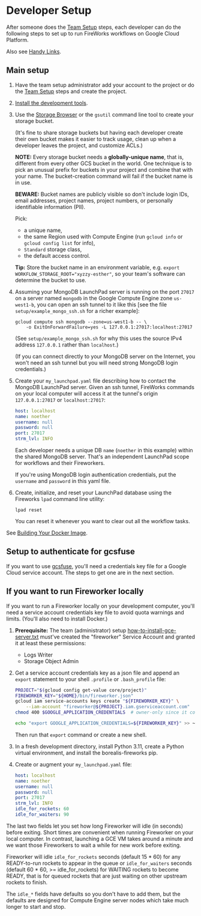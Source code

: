 # Developer Setup

After someone does the [Team Setup](team-setup.md) steps, each developer can do the
following steps to set up to run FireWorks workflows on Google Cloud Platform.

Also see [Handy Links](handy-links.md).


## Main setup

1. Have the team setup administrator add your account to the project
or do the [Team Setup](team-setup.md) steps and create the project.

1. [Install the development tools](install-tools.md).

1. Use the [Storage Browser](https://console.cloud.google.com/storage/browser) or
the `gsutil` command line tool to create your storage bucket.

   (It's fine to share storage buckets but having each developer create their own
bucket makes it easier to track usage, clean up when a developer leaves the project,
and customize ACLs.)

   **NOTE:** Every storage bucket needs a **globally-unique name**, that is,
   different from every
   other GCS bucket in the world. One technique is to pick an unusual prefix for
   buckets in your project and combine that with your name.
   The bucket-creation command will fail if the bucket name is in use.

   **BEWARE:** Bucket names are publicly visible so don't include login IDs, email
   addresses, project names, project numbers, or personally identifiable
   information (PII).

   Pick:
   * a unique name,
   * the same Region used with Compute Engine
   (run `gcloud info` or `gcloud config list` for info),
   * `Standard` storage class,
   * the default access control.

   **Tip:** Store the bucket name in an environment variable, e.g.
   `export WORKFLOW_STORAGE_ROOT="xyzzy-esther"`, so your team's software can
   determine the bucket to use.

1. Assuming your MongoDB LaunchPad server is running on the port `27017` on
a server named `mongodb`
in the Google Compute Engine zone `us-west1-b`,
you can open an ssh tunnel to it like this
[see the file `setup/example_mongo_ssh.sh` for a richer example]:

   ```shell script
   gcloud compute ssh mongodb --zone=us-west1-b -- \
       -o ExitOnForwardFailure=yes -L 127.0.0.1:27017:localhost:27017
   ```

   (See `setup/example_mongo_ssh.sh` for why this uses the source IPv4 address
   `127.0.0.1` rather than `localhost`.)

   (If you can connect directly to your MongoDB server on the Internet, you
   won't need an ssh tunnel but you will need strong MongoDB login credentials.)

1. Create your `my_launchpad.yaml` file describing how to contact the
MongoDB LaunchPad server. Given an ssh tunnel, FireWorks commands on your
local computer will access it at the tunnel's origin `127.0.0.1:27017` or
`localhost:27017`:

   ```yaml
   host: localhost
   name: noether
   username: null
   password: null
   port: 27017
   strm_lvl: INFO
   ```

   Each developer needs a unique DB `name` (`noether` in this example) within
   the shared MongoDB server. That's an independent LaunchPad scope for
   workflows and their Fireworkers.

   If you're using MongoDB login authentication credentials, put the
   `username` and `password` in this yaml file.

1. Create, initialize, and reset your LaunchPad database using the Fireworks
`lpad` command line utility:

   ```shell script
   lpad reset
   ```

   You can reset it whenever you want to clear out all the workflow tasks.

See [Building Your Docker Image](docker-build.md).


## Setup to authenticate for gcsfuse

If you want to use [gcsfuse](https://github.com/GoogleCloudPlatform/gcsfuse),
you'll need a credentials key file for a Google Cloud service account.
The steps to get one are in the next section.


## If you want to run Fireworker locally

If you want to run a Fireworker locally on your development computer, you'll
need a service account credentials key file to avoid quota warnings and limits.
(You'll also need to install Docker.)

1. **Prerequisite:** The team (administrator) setup
[how-to-install-gce-server.txt](../borealis/setup/how-to-install-gce-server.txt)
must've created the "fireworker" Service Account and granted it at least
these permissions:
    * Logs Writer
    * Storage Object Admin

1. Get a service account credentials key as a json file and append an `export`
statement to your shell `.profile` or `.bash_profile` file:

   ```bash
   PROJECT="$(gcloud config get-value core/project)"
   FIREWORKER_KEY="${HOME}/bin/fireworker.json"
   gcloud iam service-accounts keys create "${FIREWORKER_KEY}" \
       --iam-account "fireworker@${PROJECT}.iam.gserviceaccount.com"
   chmod 400 $GOOGLE_APPLICATION_CREDENTIALS  # owner-only since it contains a private key

   echo "export GOOGLE_APPLICATION_CREDENTIALS=${FIREWORKER_KEY}" >> ~/.profile
   ```

   Then run that `export` command or create a new shell.

1. In a fresh development directory, install Python 3.11, create a Python
virtual environment, and install the borealis-fireworks pip.

1. Create or augment your `my_launchpad.yaml` file:

    ```yaml
    host: localhost
    name: noether
    username: null
    password: null
    port: 27017
    strm_lvl: INFO
    idle_for_rockets: 60
    idle_for_waiters: 90
    ```

The last two fields let you set how long Fireworker will idle (in seconds)
before exiting. Short times are convenient when running Fireworker on your
local computer. In contrast, launching a GCE VM takes around a minute and we
want those Fireworkers to wait a while for new work before exiting.

Fireworker will idle `idle_for_rockets` seconds (default 15 * 60) for any
READY-to-run rockets to appear in the queue or `idle_for_waiters` seconds
(default 60 * 60, >= idle_for_rockets) for WAITING rockets to become READY,
that is for queued rockets that are just waiting on other upstream rockets to
finish.

The `idle_*` fields have defaults so you don't have to add them, but the
defaults are designed for Compute Engine server nodes which take much longer
to start and stop.
